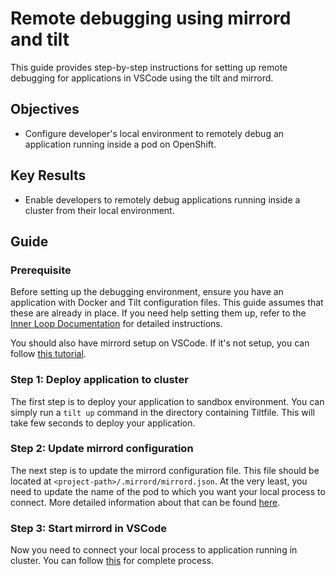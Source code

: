 # Remote debugging using mirrord and tilt

This guide provides step-by-step instructions for setting up remote debugging for  applications in VSCode using the tilt and mirrord.

## Objectives

- Configure developer's local environment to remotely debug an application running inside a pod on OpenShift.

## Key Results

- Enable developers to remotely debug applications running inside a cluster from their local environment.

## Guide

### Prerequisite

Before setting up the debugging environment, ensure you have an application with Docker and Tilt configuration files. This guide assumes that these are already in place. If you need help setting them up, refer to the [Inner Loop Documentation](https://docs.stakater.com/saap/for-developers/tutorials/inner-loop/prepare-environment/prepare-env.html) for detailed instructions.

You should also have mirrord setup on VSCode. If it's not setup, you can follow [this tutorial](https://docs.stakater.com/saap/managed-addons/mirrord/tutorial/mirrod-setup.html).

### Step 1: Deploy application to cluster

The first step is to deploy your application to sandbox environment. You can simply run a `tilt up` command in the directory containing Tiltfile. This will take few seconds to deploy your application.

### Step 2: Update mirrord configuration

The next step is to update the mirrord configuration file. This file should be located at `<project-path>/.mirrord/mirrord.json`. At the very least, you need to update the name of the pod to which you want your local process to connect. More detailed information about that can be found [here](https://docs.stakater.com/saap/managed-addons/mirrord/tutorial/mirrod-setup.html#step-3-configure-mirrord-and-vscode-debugger).

### Step 3: Start mirrord in VSCode

Now you need to connect your local process to application running in cluster. You can follow [this](https://docs.stakater.com/saap/managed-addons/mirrord/tutorial/mirrod-setup.html#step-5-debugging-with-mirrord) for complete process.

